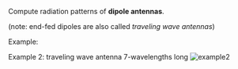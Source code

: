 Compute radiation patterns of **dipole antennas**.

(note: end-fed dipoles are also called *traveling wave antennas*)

Example: 


Example 2: traveling wave antenna 7-wavelengths long
![example2](figs/)
